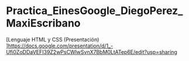 # Practica_EinesGoogle_DiegoPerez_MaxiEscribano

[Lenguaje HTML y CSS (Presentación) ]https://docs.google.com/presentation/d/1_-Ufi0ZoDDaVEFI39Z2wPsCWlwSvnX7BbM0LtATep6E/edit?usp=sharing
